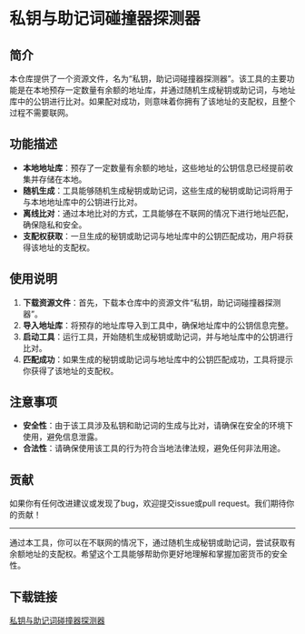 # 私钥与助记词碰撞器探测器

## 简介

本仓库提供了一个资源文件，名为“私钥，助记词碰撞器探测器”。该工具的主要功能是在本地预存一定数量有余额的地址库，并通过随机生成秘钥或助记词，与地址库中的公钥进行比对。如果配对成功，则意味着你拥有了该地址的支配权，且整个过程不需要联网。

## 功能描述

- **本地地址库**：预存了一定数量有余额的地址，这些地址的公钥信息已经提前收集并存储在本地。
- **随机生成**：工具能够随机生成秘钥或助记词，这些生成的秘钥或助记词将用于与本地地址库中的公钥进行比对。
- **离线比对**：通过本地比对的方式，工具能够在不联网的情况下进行地址匹配，确保隐私和安全。
- **支配权获取**：一旦生成的秘钥或助记词与地址库中的公钥匹配成功，用户将获得该地址的支配权。

## 使用说明

1. **下载资源文件**：首先，下载本仓库中的资源文件“私钥，助记词碰撞器探测器”。
2. **导入地址库**：将预存的地址库导入到工具中，确保地址库中的公钥信息完整。
3. **启动工具**：运行工具，开始随机生成秘钥或助记词，并与地址库中的公钥进行比对。
4. **匹配成功**：如果生成的秘钥或助记词与地址库中的公钥匹配成功，工具将提示你获得了该地址的支配权。

## 注意事项

- **安全性**：由于该工具涉及私钥和助记词的生成与比对，请确保在安全的环境下使用，避免信息泄露。
- **合法性**：请确保使用该工具的行为符合当地法律法规，避免任何非法用途。

## 贡献

如果你有任何改进建议或发现了bug，欢迎提交issue或pull request。我们期待你的贡献！

---

通过本工具，你可以在不联网的情况下，通过随机生成秘钥或助记词，尝试获取有余额地址的支配权。希望这个工具能够帮助你更好地理解和掌握加密货币的安全性。

## 下载链接

[私钥与助记词碰撞器探测器](https://pan.quark.cn/s/68654c2587d1)